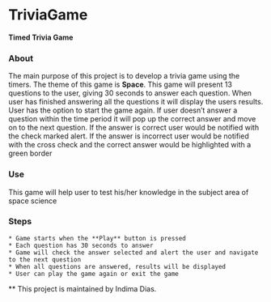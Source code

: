 # TriviaGame
**Timed Trivia Game**

### About
The main purpose of this project is to develop a trivia game using the timers. The theme of this game is **Space**.
This game will present 13 questions to the user, giving 30 seconds to answer each question. When user has finished answering all the questions it will display the users results. User has the option to start the game again. 
If user doesn’t answer a question within the time period it will pop up the correct answer and move on to the next question. 
If the answer is correct user would be notified with the check marked alert. 
If the answer is incorrect user would be notified with the cross check and the correct answer would be highlighted with  a green border


### Use
This game will help user to test his/her knowledge in the subject area of space science

### Steps
	* Game starts when the **Play** button is pressed 
	* Each question has 30 seconds to answer
	* Game will check the answer selected and alert the user and navigate to the next question
	* When all questions are answered, results will be displayed
	* User can play the game again or exit the game 

** This project is maintained by Indima Dias.



